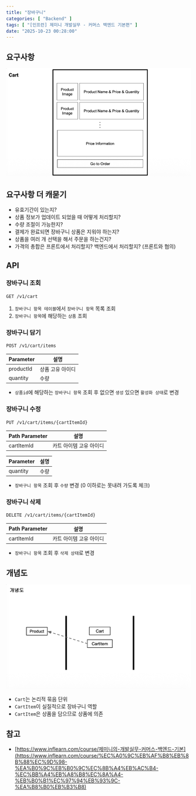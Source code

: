 ```yaml
---
title: "장바구니"
categories: [ "Backend" ]
tags: [ "[인프런] 제미니 개발실무 - 커머스 백엔드 기본편" ]
date: "2025-10-23 00:28:00"
---
```


## 요구사항

![](/assets/img/posts/2025/10/2025-10-23-장바구니/183556425542500.png)

## 요구사항 더 캐묻기

- 유효기간이 있는지?
- 상품 정보가 업데이트 되었을 때 어떻게 처리할지?
- 수량 조절이 가능한지?
- 결제가 완료되면 장바구니 상품은 지워야 하는지?
- 상품을 여러 개 선택을 해서 주문을 하는건지?
- 가격의 총합은 프론트에서 처리할지? 백엔드에서 처리할지? (프론트와 협의)

## API

### 장바구니 조회

```bash
GET /v1/cart
```

1. `장바구니 항목 테이블`에서 `장바구니 항목` 목록 조회
2. `장바구니 항목`에 해당하는 `상품` 조회

### 장바구니 담기

```bash
POST /v1/cart/items
```

| Parameter | 설명        |
|-----------|-----------|
| productId | 상품 고유 아이디 |
| quantity  | 수량        |

- `상품id`에 해당하는 `장바구니 항목` 조회 후 없으면 `생성` 있으면 `활성화 상태`로 변경

### 장바구니 수정

```bash
PUT /v1/cart/items/{cartItemId}
```

| Path Parameter | 설명            |
|----------------|---------------|
| cartItemId     | 카트 아이템 고유 아이디 |

| Parameter | 설명 |
|-----------|----|
| quantity  | 수량 |

- `장바구니 항목` 조회 후 `수량` 변경 (0 이하로는 못내려 가도록 체크)

### 장바구니 삭제

```bash
DELETE /v1/cart/items/{cartItemId}
```

| Path Parameter | 설명            |
|----------------|---------------|
| cartItemId     | 카트 아이템 고유 아이디 |

- `장바구니 항목` 조회 후 `삭제 상태`로 변경

## 개념도

![](/assets/img/posts/2025/10/2025-10-23-장바구니/183905657440875.png)

- `Cart`는 논리적 묶음 단위
- `CartItem`이 실질적으로 장바구니 역할
- `CartItem`은 상품을 담으므로 상품에 의존

## 참고

- [https://www.inflearn.com/course/제미니의-개발실무-커머스-백엔드-기본](https://www.inflearn.com/course/%EC%A0%9C%EB%AF%B8%EB%8B%88%EC%9D%98-%EA%B0%9C%EB%B0%9C%EC%8B%A4%EB%AC%B4-%EC%BB%A4%EB%A8%B8%EC%8A%A4-%EB%B0%B1%EC%97%94%EB%93%9C-%EA%B8%B0%EB%B3%B8)
